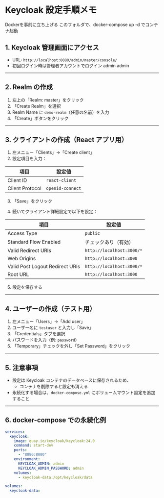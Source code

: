 # Keycloak 設定手順メモ

Dockerを事前に立ち上げる
このフォルダで、docker-compose up -d でコンテナ起動

## 1. Keycloak 管理画面にアクセス

- URL: `http://localhost:8080/admin/master/console/`
- 初回ログイン時は管理者アカウントでログイン admin admin

---

## 2. Realm の作成

1. 左上の「Realm: master」をクリック
2. 「Create Realm」を選択
3. Realm Name に `demo-realm`（任意の名前）を入力
4. 「Create」ボタンをクリック

---

## 3. クライアントの作成（React アプリ用）

1. 左メニュー「Clients」→「Create client」
2. 設定項目を入力：

| 項目            | 設定値                  |
| --------------- | ----------------------- |
| Client ID       | `react-client`          |
| Client Protocol | `openid-connect`        |


3. 「Save」をクリック

4. 続いてクライアント詳細設定で以下を設定：

| 項目                            | 設定値                     |
| ------------------------------- | ------------------------- |
| Access Type                     | `public`                  |
| Standard Flow Enabled           | チェックあり（有効）        |
| Valid Redirect URIs             | `http://localhost:3000/*` |
| Web Origins                     | `http://localhost:3000`   |
| Valid Post Logout Redirect URIs | `http://localhost:3000/*` |
| Root URL                        | `http://localhost:3000`   |

5. 設定を保存する

---

## 4. ユーザーの作成（テスト用）

1. 左メニュー「Users」→「Add user」
2. ユーザー名に `testuser` と入力し「Save」
3. 「Credentials」タブを選択
4. パスワードを入力（例: `password`）
5. 「Temporary」チェックを外し「Set Password」をクリック

---

## 5. 注意事項

- 設定は Keycloak コンテナのデータベースに保存されるため、
  - コンテナを削除すると設定も消える
- 永続化する場合は、`docker-compose.yml` にボリュームマウント設定を追加すること

---

## 6. docker-compose での永続化例

```yaml
services:
  keycloak:
    image: quay.io/keycloak/keycloak:24.0
    command: start-dev
    ports:
      - "8080:8080"
    environment:
      KEYCLOAK_ADMIN: admin
      KEYCLOAK_ADMIN_PASSWORD: admin
    volumes:
      - keycloak-data:/opt/keycloak/data

volumes:
  keycloak-data:
```
